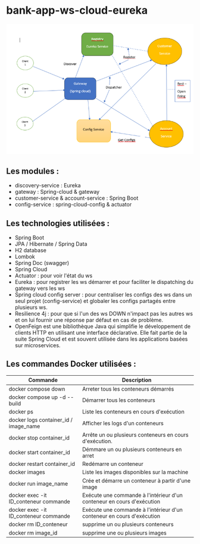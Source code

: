# bank-app-ws-cloud-eureka
![ban-app schema](schema.PNG)

## Les modules : 

- discovery-service : Eureka
- gateway : Spring-cloud & gateway
- customer-service & account-service : Spring Boot
- config-service : spring-cloud-config & actuator

## Les technologies utilisées : 

  - Spring Boot
  - JPA / Hibernate / Spring Data
  - H2 database
  - Lombok
  - Spring Doc (swagger)
  - Spring Cloud
  - Actuator : pour voir l'état du ws
  - Eureka : pour registrer les ws démarrer et pour faciliter le dispatching du gateway vers les ws
  - Spring cloud config server : pour centraliser les configs des ws dans un seul projet (config-service) et globaler les configs partagés entre plusieurs ws.
  - Resilience 4j : pour que si l'un des ws DOWN n'impact pas les autres ws et on lui fournir une réponse par défaut en cas de problème.
  - OpenFeign est une bibliothèque Java qui simplifie le développement de clients HTTP en utilisant une interface déclarative. Elle fait partie de la suite Spring Cloud et est souvent utilisée dans les applications basées sur microservices.

## Les commandes Docker utilisées : 

| Commande          | Description               |
| ----------------- | ------------------------- |
| docker compose down | Arreter tous les conteneurs démarrés |
| docker compose up -d --build | Démarrer tous les conteneurs  |
| docker ps     | Liste les conteneurs en cours d'exécution   |
| docker logs container_id / image_name     | Afficher les logs d'un conteneurs   |
| docker stop container_id     | Arrête un ou plusieurs conteneurs en cours d'exécution.   |
| docker start container_id | Démmare un ou plusieurs conteneurs en arret |
| docker restart container_id | Redémarre un conteneur|
| docker images | Liste les images disponibles sur la machine|
| docker run image_name | Crée et démarre un conteneur à partir d'une image|
| docker exec -it ID_conteneur commande | Exécute une commande à l'intérieur d'un conteneur en cours d'exécution|
| docker exec -it ID_conteneur commande | Exécute une commande à l'intérieur d'un conteneur en cours d'exécution|
| docker rm ID_conteneur | supprime un ou plusieurs conteneurs|
| docker rm image_id | supprime une ou plusieurs images|
